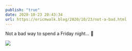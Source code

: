 ```yaml
---
publish: "true"
date: 2020-10-23 20:43:34
url: https://ericmwalk.blog/2020/10/23/not-a-bad.html
---
```


Not a bad way to spend a Friday night... 🏒

![](https://ericmwalk.blog/uploads/2020/1a14927be1.jpg)